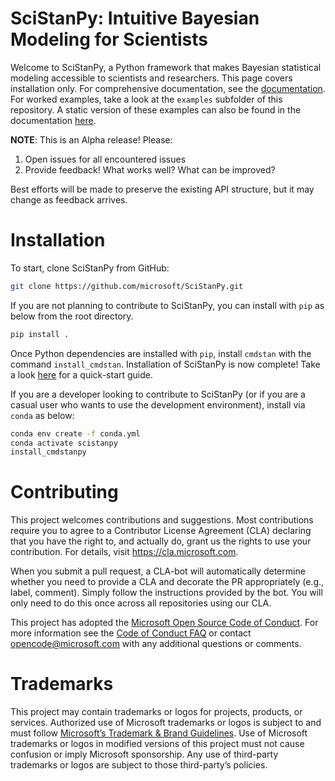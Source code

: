 SciStanPy: Intuitive Bayesian Modeling for Scientists
=====================================================

Welcome to SciStanPy, a Python framework that makes Bayesian statistical modeling accessible to scientists and researchers. This page covers installation only. For comprehensive documentation, see the [documentation](https://microsoft.github.io/scistanpy/). For worked examples, take a look at the `examples` subfolder of this repository. A static version of these examples can also be found in the documentation [here](https://microsoft.github.io/scistanpy/examples).

**NOTE**: This is an Alpha release! Please:
1. Open issues for all encountered issues
2. Provide feedback! What works well? What can be improved?

Best efforts will be made to preserve the existing API structure, but it may change as feedback arrives.

# Installation
To start, clone SciStanPy from GitHub:

```bash
git clone https://github.com/microsoft/SciStanPy.git
```

If you are not planning to contribute to SciStanPy, you can install with `pip` as below from the root directory.

```bash
pip install .
```

Once Python dependencies are installed with `pip`, install `cmdstan` with the command `install_cmdstan`. Installation of SciStanPy is now complete! Take a look [here](https://microsoft.github.io/scistanpy/) for a quick-start guide.

If you are a developer looking to contribute to SciStanPy (or if you are a casual user who wants to use the development environment), install via `conda` as below:

```bash
conda env create -f conda.yml
conda activate scistanpy
install_cmdstanpy
```
# Contributing

This project welcomes contributions and suggestions. Most contributions require you to
agree to a Contributor License Agreement (CLA) declaring that you have the right to,
and actually do, grant us the rights to use your contribution. For details, visit
https://cla.microsoft.com.

When you submit a pull request, a CLA-bot will automatically determine whether you need
to provide a CLA and decorate the PR appropriately (e.g., label, comment). Simply follow the
instructions provided by the bot. You will only need to do this once across all repositories using our CLA.

This project has adopted the [Microsoft Open Source Code of Conduct](https://opensource.microsoft.com/codeofconduct/).
For more information see the [Code of Conduct FAQ](https://opensource.microsoft.com/codeofconduct/faq/)
or contact [opencode@microsoft.com](mailto:opencode@microsoft.com) with any additional questions or comments.

# Trademarks
This project may contain trademarks or logos for projects, products, or services. Authorized use of Microsoft trademarks or logos is subject to and must follow [Microsoft’s Trademark & Brand Guidelines](https://www.microsoft.com/en-us/legal/intellectualproperty/trademarks). Use of Microsoft trademarks or logos in modified versions of this project must not cause confusion or imply Microsoft sponsorship. Any use of third-party trademarks or logos are subject to those third-party’s policies.